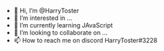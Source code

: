- 👋 Hi, I’m @HarryToster
- 👀 I’m interested in ...
- 🌱 I’m currently learning JAvaScript
- 💞️ I’m looking to collaborate on ...
- 📫 How to reach me on discord HarryToster#3228

<!---
HarryToster/HarryToster is a ✨ special ✨ repository because its `README.md` (this file) appears on your GitHub profile.
You can click the Preview link to take a look at your changes.
--->
